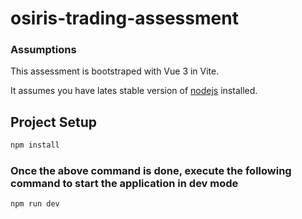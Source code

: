 # osiris-trading-assessment

### Assumptions

This assessment is bootstraped with Vue 3 in Vite.

It assumes you have lates stable version of [nodejs](https://nodejs.org/en/download/package-manager) installed.

## Project Setup

```sh
npm install
```

### Once the above command is done, execute the following command to start the application in dev mode

```sh
npm run dev
```
